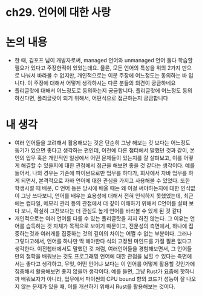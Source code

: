 # ch29. 언어에 대한 사랑

# 논의 내용

- 한 때, 김포프 님이 개발자로써, managed 언어와 unmanaged 언어 둘다 학습할 필요가 있다고 주장한적이 있었는데요. 물론, 모든 언어의 특성을 위의 2가지 만으로 나눠서 바라볼 수 없지만, 개인적으로는 이분 주장에 어느정도는 동의하는 바 입니다. 이 주장에 대해서 어떻게 생각하시는 다른 분들의 의견이 궁금하네요
- 폴리글랏에 대해서 어느정도로 동의하는지 궁금합니다. 폴리글랏에 어느정도 동의하신다면, 폴리글랏이 되기 위해서, 어떤식으로 접근하는지 궁금합니다

# 내 생각

- 여러 언어들을 고려해서 활용해보는 것은 단순히 그냥 해보는 것 보다는 어느정도 동기가 있으면 좋다고 생각하는 편인데, 이전에 다른 챕터에서 말했던 것과 같이, 본인의 업무 혹은 개인적인 일상에서 어떤 문제들이 있는지를 잘 살펴보고, 이를 어떻게 해결할 수 있을지에 대한 관점에서 접근을 해보면 좋을 것 같다는 생각이다. 예를 들어서, 나의 경우는 기존에 파이썬으로만 업무를 하다가, 회사에서 자바 업무를 하게 되면서, 본격적으로 자바 언어에 대한 관심을 가지고 사용해볼 수 있었다. 또한 학생시절 때 배운, C 언어 등은 당시에 배울 때는 왜 이걸 써야하는지에 대한 인식없이 그냥 쓰다보니, 언어를 배우는 효용성에 대해서 전혀 인식하지 못했었는데, 최근에는 컴파일, 메모리 관리 등의 관점에서 더 깊이 이해하기 위해서 C언어를 살펴 보다 보니, 확실히 그전보다는 더 관심도 높게 언어를 바라볼 수 있게 된 것 같다
- 개인적으로는 여러 언어를 다룰 수 있는 폴리글랏을 지지 하진 않는다. 그 이유는 언어를 습득하는 것 자체가 목적으로 보이기 때문이고, 전문성의 측면에서, 하나에 집중하는것과 여러개를 집중하는 것의 깊이의 차이는 어쩔 수 없는 부분이다. 그러나 그렇다고해서, 언어를 하나만 딱 해야한다 식의 고정된 마인드를 가질 필욘 없다고 생각한다. 이전챕터에서도 말했던 것 처럼, 여러언어들을 경험해보면서, 그 언어들만의 철학을 배워보는 것도 프로그래밍 언어에 대한 관점을 넓힐 수 있다는 측면에서는 좋다고 생각하고, 무엇, 어떤 언어냐 보다는 이 언어를 어떻게 활용할 것인가에 집중해서 활용해보면 좋지 않을까 생각이다. 예를 들면, 그냥 Rust가 요즘에 핫하니까 배워보자가 아니라, 업무에서 파이썬의 CPU bound 향의 코드가 성능이 잘 나오지 않는 문제가 있을 때, 이를 개선하기 위해서 Rust를 활용해보는 것이다.